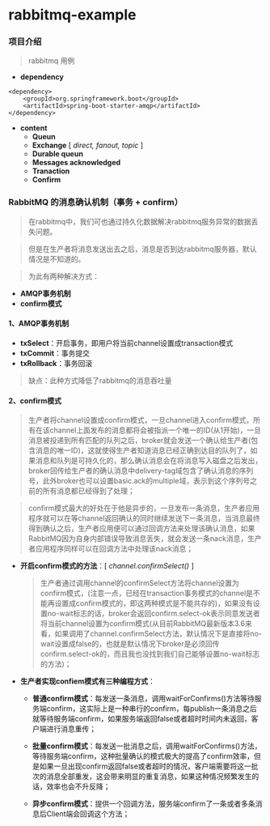 # rabbitmq-example

### 项目介绍

> rabbitmq 用例

- **dependency**
```
<dependency>
	<groupId>org.springframework.boot</groupId>
	<artifactId>spring-boot-starter-amqp</artifactId>
</dependency>
```
- **content**
  - **Queun**
  - **Exchange** [ *direct, fanout, topic* ]
  - **Durable queun**
  - **Messages acknowledged**
  - **Tranaction**
  - **Confirm**
  
  
 ### RabbitMQ 的消息确认机制（事务 + confirm）

> 在rabbitmq中，我们可也通过持久化数据解决rabbitmq服务异常的数据丢失问题。

> 但是在生产者将消息发送出去之后，消息是否到达rabbitmq服务器，默认情况是不知道的。

> 为此有两种解决方式：

- **AMQP事务机制**
- **confirm模式**


 #### 1、AMQP事务机制

- **txSelect**：开启事务，即用户将当前channel设置成transaction模式
- **txCommit**：事务提交
- **txRollback**：事务回滚

> 缺点：此种方式降低了rabbitmq的消息吞吐量

 #### 2、confirm模式

> 生产者将channel设置成confirm模式，一旦channel进入confirm模式，所有在该channel上面发布的消息都将会被指派一个唯一的ID(从1开始)，一旦消息被投递到所有匹配的队列之后，broker就会发送一个确认给生产者(包含消息的唯一ID)，这就使得生产者知道消息已经正确到达目的队列了，如果消息和队列是可持久化的，那么确认消息会在将消息写入磁盘之后发出，broker回传给生产者的确认消息中delivery-tag域包含了确认消息的序列号，此外broker也可以设置basic.ack的multiple域，表示到这个序列号之前的所有消息都已经得到了处理；

> confirm模式最大的好处在于他是异步的，一旦发布一条消息，生产者应用程序就可以在等channel返回确认的同时继续发送下一条消息，当消息最终得到确认之后，生产者应用便可以通过回调方法来处理该确认消息，如果RabbitMQ因为自身内部错误导致消息丢失，就会发送一条nack消息，生产者应用程序同样可以在回调方法中处理该nack消息；

- **开启confirm模式的方法**：[ *channel.confirmSelect()* ]

   > 生产者通过调用channel的confirmSelect方法将channel设置为confirm模式，(注意一点，已经在transaction事务模式的channel是不能再设置成confirm模式的，即这两种模式是不能共存的)，如果没有设置no-wait标志的话，broker会返回confirm.select-ok表示同意发送者将当前channel设置为confirm模式(从目前RabbitMQ最新版本3.6来看，如果调用了channel.confirmSelect方法，默认情况下是直接将no-wait设置成false的，也就是默认情况下broker是必须回传confirm.select-ok的，而且我也没找到我们自己能够设置no-wait标志的方法)；
- **生产者实现confiem模式有三种编程方式**：

    - **普通confirm模式**：每发送一条消息，调用waitForConfirms()方法等待服务端confirm，这实际上是一种串行的confirm，每publish一条消息之后就等待服务端confirm，如果服务端返回false或者超时时间内未返回，客户端进行消息重传；

    - **批量confirm模式**：每发送一批消息之后，调用waitForConfirms()方法，等待服务端confirm，这种批量确认的模式极大的提高了confirm效率，但是如果一旦出现confirm返回false或者超时的情况，客户端需要将这一批次的消息全部重发，这会带来明显的重复消息，如果这种情况频繁发生的话，效率也会不升反降；

    - **异步confirm模式**：提供一个回调方法，服务端confirm了一条或者多条消息后Client端会回调这个方法；
